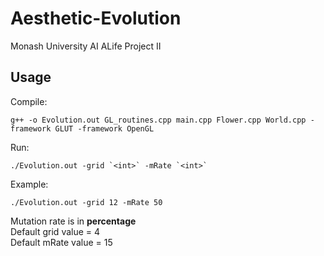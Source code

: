 # Aesthetic-Evolution
Monash University AI ALife Project II

## Usage
Compile:  
```
g++ -o Evolution.out GL_routines.cpp main.cpp Flower.cpp World.cpp -framework GLUT -framework OpenGL
```

Run:  
```
./Evolution.out -grid `<int>` -mRate `<int>`
```

Example:  
```
./Evolution.out -grid 12 -mRate 50
```

Mutation rate is in **percentage**  
Default grid value = 4  
Default mRate value = 15